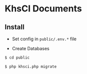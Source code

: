 # KhsCI Documents

## Install

* Set config in `public/.env.*` file

* Create Databases

```bash
$ cd public

$ php khsci.php migrate 
```
